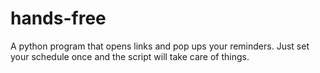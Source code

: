 # hands-free
A python program that opens links and pop ups your reminders. Just set your schedule once and the script will take care of things.
